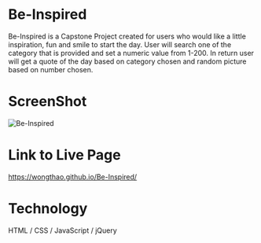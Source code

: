 # Be-Inspired
Be-Inspired is a Capstone Project created for users who would like a little inspiration, fun and smile to start the day. User will search one of the category that is provided and set a numeric value from 1-200. In return user will get a quote of the day based on category chosen and random picture based on number chosen. 

# ScreenShot
![Be-Inspired](https://user-images.githubusercontent.com/61719600/81980552-707cb000-95f4-11ea-85b1-e6adad96a059.png)


# Link to Live Page
https://wongthao.github.io/Be-Inspired/



# Technology 
HTML / CSS / JavaScript / jQuery
